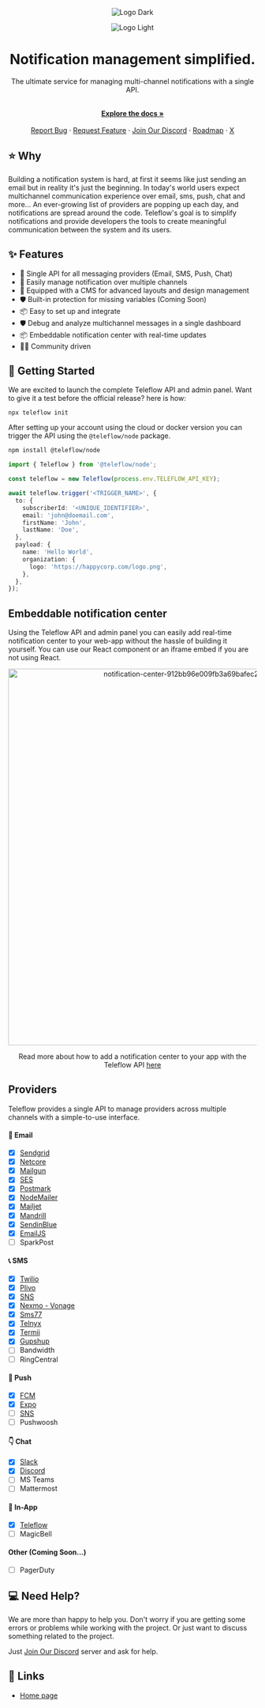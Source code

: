 <div align="center">
  
  ![Logo Dark](https://user-images.githubusercontent.com/8872447/165779319-34962ccc-3149-466c-b1da-97fd93254520.png#gh-dark-mode-only)

</div>

<div align="center">
  
  ![Logo Light](https://user-images.githubusercontent.com/8872447/165779274-22a190da-3284-487e-bd1e-14983df12cbb.png#gh-light-mode-only)
  
</div>

<h1 align="center">Notification management simplified.</h1>

<div align="center">
The ultimate service for managing multi-channel notifications with a single API. 
</div>

  <p align="center">
    <br />
    <a href="https://docs.teleflow.co" rel="dofollow"><strong>Explore the docs »</strong></a>
    <br />

  <br/>
    <a href="https://github.com/khulnasoft/teleflow/issues/new?assignees=&labels=type%3A+bug&template=bug_report.yml&title=%F0%9F%90%9B+Bug+Report%3A+">Report Bug</a>
    ·
    <a href="https://github.com/khulnasoft/teleflow/issues/new?assignees=&labels=feature&template=feature_request.yml&title=%F0%9F%9A%80+Feature%3A+">Request Feature</a>
    ·
  <a href="https://discord.teleflow.co">Join Our Discord</a>
    ·
    <a href="https://roadmap.teleflow.co/">Roadmap</a>
    ·
    <a href="https://twitter.com/khulnasoft">X</a>
  </p>
  
## ⭐️ Why
Building a notification system is hard, at first it seems like just sending an email but in reality it's just the beginning. In today's world users expect multichannel communication experience over email, sms, push, chat and more... An ever-growing list of providers are popping up each day, and notifications are spread around the code. Teleflow's goal is to simplify notifications and provide developers the tools to create meaningful communication between the system and its users.

## ✨ Features

- 🌈 Single API for all messaging providers (Email, SMS, Push, Chat)
- 💅 Easily manage notification over multiple channels
- 🚀 Equipped with a CMS for advanced layouts and design management
- 🛡 Built-in protection for missing variables (Coming Soon)
- 📦 Easy to set up and integrate
- 🛡 Debug and analyze multichannel messages in a single dashboard
- 📦 Embeddable notification center with real-time updates
- 👨‍💻 Community driven

## 🚀 Getting Started

We are excited to launch the complete Teleflow API and admin panel. Want to give it a test before the official release? here is how:

```
npx teleflow init
```

After setting up your account using the cloud or docker version you can trigger the API using the `@teleflow/node` package.

```bash
npm install @teleflow/node
```

```ts
import { Teleflow } from '@teleflow/node';

const teleflow = new Teleflow(process.env.TELEFLOW_API_KEY);

await teleflow.trigger('<TRIGGER_NAME>', {
  to: {
    subscriberId: '<UNIQUE_IDENTIFIER>',
    email: 'john@doemail.com',
    firstName: 'John',
    lastName: 'Doe',
  },
  payload: {
    name: 'Hello World',
    organization: {
      logo: 'https://happycorp.com/logo.png',
    },
  },
});
```

## Embeddable notification center

Using the Teleflow API and admin panel you can easily add real-time notification center to your web-app without the hassle of building it yourself. You can use our React component or an iframe embed if you are not using React.

<div align="center">
<img width="762" alt="notification-center-912bb96e009fb3a69bafec23bcde00b0" src="https://github.com/iampearceman/Design-assets/blob/main/Untitled%20design%20(8).gif?raw=true">
  
  Read more about how to add a notification center to your app with the Teleflow API [here](https://docs.teleflow.co/notification-center/introduction?utm_campaign=inapp-cli-readme)

</div>

## Providers

Teleflow provides a single API to manage providers across multiple channels with a simple-to-use interface.

#### 💌 Email

- [x] [Sendgrid](https://github.com/khulnasoft/teleflow/tree/main/providers/sendgrid)
- [x] [Netcore](https://github.com/khulnasoft/teleflow/tree/main/providers/netcore)
- [x] [Mailgun](https://github.com/khulnasoft/teleflow/tree/main/providers/mailgun)
- [x] [SES](https://github.com/khulnasoft/teleflow/tree/main/providers/ses)
- [x] [Postmark](https://github.com/khulnasoft/teleflow/tree/main/providers/postmark)
- [x] [NodeMailer](https://github.com/khulnasoft/teleflow/tree/main/providers/nodemailer)
- [x] [Mailjet](https://github.com/khulnasoft/teleflow/tree/main/providers/mailjet)
- [x] [Mandrill](https://github.com/khulnasoft/teleflow/tree/main/providers/mandrill)
- [x] [SendinBlue](https://github.com/khulnasoft/teleflow/tree/main/providers/sendinblue)
- [x] [EmailJS](https://github.com/khulnasoft/teleflow/tree/main/providers/emailjs)
- [ ] SparkPost

#### 📞 SMS

- [x] [Twilio](https://github.com/khulnasoft/teleflow/tree/main/providers/twilio)
- [x] [Plivo](https://github.com/khulnasoft/teleflow/tree/main/providers/plivo)
- [x] [SNS](https://github.com/khulnasoft/teleflow/tree/main/providers/sns)
- [x] [Nexmo - Vonage](https://github.com/khulnasoft/teleflow/tree/main/providers/nexmo)
- [x] [Sms77](https://github.com/khulnasoft/teleflow/tree/main/providers/sms77)
- [x] [Telnyx](https://github.com/khulnasoft/teleflow/tree/main/providers/telnyx)
- [x] [Termii](https://github.com/khulnasoft/teleflow/tree/main/providers/termii)
- [x] [Gupshup](https://github.com/khulnasoft/teleflow/tree/main/providers/gupshup)
- [ ] Bandwidth
- [ ] RingCentral

#### 📱 Push

- [x] [FCM](https://github.com/khulnasoft/teleflow/tree/main/providers/fcm)
- [x] [Expo](https://github.com/khulnasoft/teleflow/tree/main/providers/expo)
- [ ] [SNS](https://github.com/khulnasoft/teleflow/tree/main/providers/sns)
- [ ] Pushwoosh

#### 👇 Chat

- [x] [Slack](https://github.com/khulnasoft/teleflow/tree/main/providers/slack)
- [x] [Discord](https://github.com/khulnasoft/teleflow/tree/main/providers/discord)
- [ ] MS Teams
- [ ] Mattermost

#### 📱 In-App

- [x] [Teleflow](https://docs.teleflow.co/notification-center/introduction?utm_campaign=inapp-cli-readme)
- [ ] MagicBell

#### Other (Coming Soon...)

- [ ] PagerDuty

## 💻 Need Help?

We are more than happy to help you. Don't worry if you are getting some errors or problems while working with the project. Or just want to discuss something related to the project.

Just <a href="https://discord.teleflow.co">Join Our Discord</a> server and ask for help.

## 🔗 Links

- [Home page](https://teleflow.co/)
